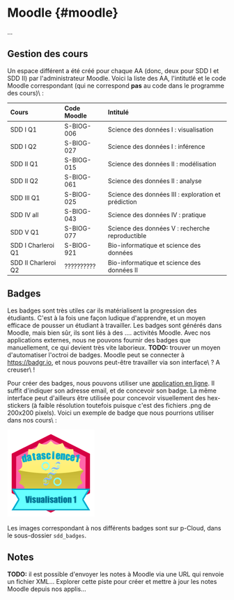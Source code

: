 # Moodle {#moodle}



...

## Gestion des cours

Un espace différent a été créé pour chaque AA (donc, deux pour SDD I et SDD II) par l'administrateur Moodle. Voici la liste des AA, l'intitutlé et le code Moodle correspondant (qui ne correspond **pas** au code dans le programme des cours)\ :

| Cours               | Code Moodle  | Intitulé                                   |
|:--------------------|:-------------|:-------------------------------------------|
| SDD I Q1            | S-BIOG-006   | Science des données I : visualisation      |
| SDD I Q2            | S-BIOG-027   | Science des données I : inférence          |
| SDD II Q1           | S-BIOG-015   | Science des données II : modélisation      |
| SDD II Q2           | S-BIOG-061   | Science des données II : analyse           |
| SDD III Q1          | S-BIOG-025   | Science des données III : exploration et prédiction  |
| SDD IV all          | S-BIOG-043   | Science des données IV : pratique          |
| SDD V Q1            | S-BIOG-077   | Science des données V : recherche reproductible  |
| SDD I Charleroi Q1  | S-BIOG-921   | Bio-informatique et science des données    |
| SDD II Charleroi Q2 | ??????????   | Bio-informatique et science des données II |

## Badges

Les badges sont très utiles car ils matérialisent la progression des étudiants. C'est à la fois une façon ludique d'apprendre, et un moyen efficace de pousser un étudiant à travailler. Les badges sont générés dans Moodle, mais bien sûr, ils sont liés à des .... activités Moodle. Avec nos applications externes, nous ne pouvons fournir des badges que manuellement, ce qui devient très vite laborieux. **TODO:** trouver un moyen d'automatiser l'octroi de badges. Moodle peut se connecter à https://badgr.io, et nous pouvons peut-être travailler via son interface\ ? A creuser\ !

Pour créer des badges, nous pouvons utiliser une [application en ligne](https://www.openbadges.me/designer.html). Il suffit d'indiquer son adresse email, et de concevoir son badge. La même interface peut d'ailleurs être utilisée pour concevoir visuellement des hex-stickers (à faible résolution toutefois puisque c'est des fichiers .png de 200x200 pixels). Voici un exemple de badge que nous pourrions utiliser dans nos cours\ :

![Exemple de badge](images/moodle/sdd1-02visualisation1.png)

Les images correspondant à nos différents badges sont sur p-Cloud, dans le sous-dossier `sdd_badges`.

## Notes

**TODO:** il est possible d'envoyer les notes à Moodle via une URL qui renvoie un fichier XML... Explorer cette piste pour créer et mettre à jour les notes Moodle depuis nos applis...
